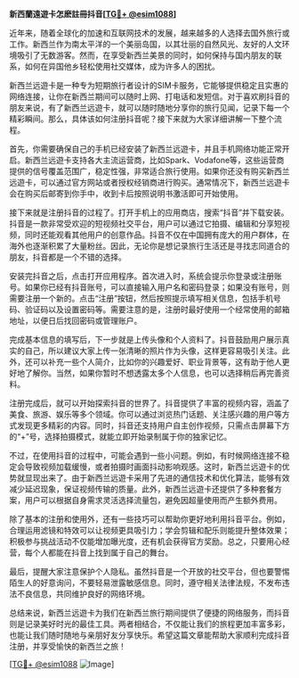 **新西蘭遠遊卡怎麽註冊抖音[[TG💪+ @esim1088](https://t.me/s/esim1088)]**

近年来，随着全球化的加速和互联网技术的发展，越来越多的人选择去国外旅行或工作。新西兰作为南太平洋的一个美丽岛国，以其壮丽的自然风光、友好的人文环境吸引了无数游客。然而，在享受新西兰美景的同时，如何保持与国内朋友的联系，如何在异国他乡轻松使用社交媒体，成为许多人的困扰。

新西兰远遊卡是一种专为短期旅行者设计的SIM卡服务，它能够提供稳定且实惠的网络连接，让你在新西兰期间可以随时上网、打电话和发短信。对于喜欢刷抖音的朋友来说，有了新西兰远遊卡，就可以随时随地分享你的旅行见闻，记录下每一个精彩瞬间。那么，具体该如何注册抖音呢？接下来就为大家详细讲解一下整个流程。

首先，你需要确保自己的手机已经安装了新西兰远遊卡，并且手机网络功能正常开启。新西兰远遊卡支持各大主流运营商，比如Spark、Vodafone等，这些运营商提供的信号覆盖范围广，稳定性强，非常适合旅行使用。如果你还没有购买新西兰远遊卡，可以通过官方网站或者授权经销商进行购买。通常情况下，新西兰远遊卡会在购买后邮寄到你手中，收到卡后按照说明书激活即可开始使用。

接下来就是注册抖音的过程了。打开手机上的应用商店，搜索“抖音”并下载安装。抖音是一款非常受欢迎的短视频社交平台，用户可以通过它拍摄、编辑和分享短视频，同时还能观看其他用户的创意作品。抖音不仅在中国拥有庞大的用户群体，在海外也逐渐积累了大量粉丝。因此，无论你是想记录旅行生活还是寻找志同道合的朋友，抖音都是一个不错的选择。

安装完抖音之后，点击打开应用程序。首次进入时，系统会提示你登录或注册账号。如果你已经有抖音账号，可以直接输入用户名和密码登录；如果没有账号，则需要注册一个新的。点击“注册”按钮，然后按照提示填写相关信息，包括手机号码、验证码以及设置密码等。需要注意的是，注册时最好使用一个经常使用的邮箱地址，以便日后找回密码或管理账户。

完成基本信息的填写后，下一步就是上传头像和个人资料了。抖音鼓励用户展示真实的自己，所以建议大家上传一张清晰的照片作为头像，这样更容易吸引关注。此外，还可以补充一些个人简介，比如你的兴趣爱好、职业背景等，这有助于他人更好地了解你。当然，如果你暂时不想透露太多个人信息，也可以选择稍后再完善资料。

注册完成后，就可以开始探索抖音的世界了。抖音提供了丰富的视频内容，涵盖了美食、旅游、娱乐等多个领域。你可以通过浏览热门话题、关注感兴趣的用户等方式发现更多精彩的内容。同时，抖音还支持用户自主创作视频，只需点击屏幕下方的“+”号，选择拍摄模式，就能立即开始录制属于你的独家记忆。

不过，在使用抖音的过程中，可能会遇到一些小问题。例如，有时候网络连接不稳定会导致视频加载缓慢，或者拍摄时画面抖动影响观感。这时，新西兰远遊卡的优势就显现出来了。由于新西兰远遊卡采用了先进的通信技术和优化算法，能够有效减少延迟现象，保证视频传输的质量。此外，新西兰远遊卡还提供了多种套餐方案，用户可以根据自身需求灵活选择流量包，避免因超量使用而产生额外费用。

除了基本的注册和使用外，还有一些技巧可以帮助你更好地利用抖音平台。例如，合理运用滤镜和特效可以让视频更具吸引力；学会剪辑和配乐则能提升整体效果；积极参与挑战活动不仅能增加曝光度，还有机会获得官方奖励。总之，只要用心经营，每个人都能在抖音上找到属于自己的舞台。

最后，提醒大家注意保护个人隐私。虽然抖音是一个开放的社交平台，但也要警惕陌生人的好意询问，不要轻易泄露敏感信息。同时，遵守相关法律法规，不发布违法不良信息，共同维护良好的网络环境。

总结来说，新西兰远遊卡为我们在新西兰旅行期间提供了便捷的网络服务，而抖音则是记录美好时光的最佳工具。两者相结合，不仅能让我们的旅程更加丰富多彩，也能让我们随时随地与亲朋好友分享快乐。希望这篇文章能帮助大家顺利完成抖音注册，并享受愉快的新西兰之旅！

[[TG💪+ @esim1088](https://t.me/s/esim1088) ![Image](https://i.postimg.cc/4NQfJmqS/Snipaste-2025-05-13-00-14-12.png)]
